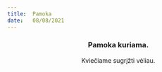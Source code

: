 ```yaml
---
title:  Pamoka
date:   08/08/2021
---
```


### <center>Pamoka kuriama.</center>
<center>Kviečiame sugrįžti vėliau.</center>